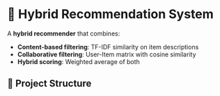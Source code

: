 # 🎯 Hybrid Recommendation System

A **hybrid recommender** that combines:
- **Content-based filtering**: TF-IDF similarity on item descriptions
- **Collaborative filtering**: User-Item matrix with cosine similarity
- **Hybrid scoring**: Weighted average of both

## 📂 Project Structure
